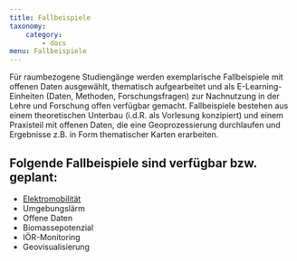 ```yaml
---
title: Fallbeispiele
taxonomy:
    category:
        - docs
menu: Fallbeispiele
---
```


Für raumbezogene Studiengänge werden exemplarische Fallbeispiele mit offenen Daten ausgewählt, thematisch aufgearbeitet und als E-Learning-Einheiten (Daten, Methoden, Forschungsfragen) zur Nachnutzung in der Lehre und Forschung offen verfügbar gemacht. Fallbeispiele bestehen aus einem theoretischen Unterbau (i.d.R. als Vorlesung konzipiert) und einem Praxisteil mit offenen Daten, die eine Geoprozessierung durchlaufen und Ergebnisse z.B. in Form thematischer Karten erarbeiten.

## Folgende Fallbeispiele sind verfügbar bzw. geplant:
* [Elektromobilität](https://www.opengeoedu.de/learn/elektromobilitaet)
* Umgebungslärm
* Offene Daten
* Biomassepotenzial
* IÖR-Monitoring
* Geovisualisierung